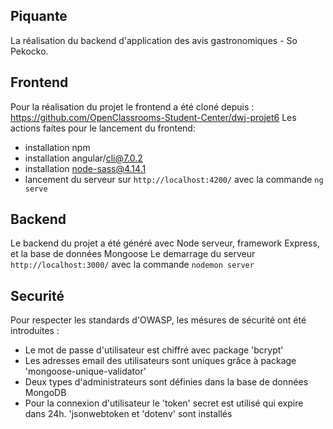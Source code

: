 ## Piquante

La réalisation du backend d'application des avis gastronomiques - So Pekocko.

## Frontend
Pour la réalisation du projet le frontend a été cloné depuis : https://github.com/OpenClassrooms-Student-Center/dwj-projet6
Les actions faites pour le lancement du frontend:
- installation npm
- installation angular/cli@7.0.2
- installation node-sass@4.14.1
- lancement du serveur sur `http://localhost:4200/` avec la commande `ng serve`


## Backend
Le backend du projet a été généré avec Node serveur, framework Express, et la base de données Mongoose
Le demarrage du serveur `http://localhost:3000/` avec la commande `nodemon server`


## Securité
Pour respecter les standards d'OWASP, les mésures de sécurité ont été introduites :
- Le mot de passe d'utilisateur est chiffré avec package 'bcrypt'
- Les adresses email des utilisateurs sont uniques grâce à package 'mongoose-unique-validator'
- Deux types d'administrateurs sont définies dans la base de données MongoDB
- Pour la connexion d'utilisateur le 'token' secret est utilisé qui expire dans 24h. 'jsonwebtoken et 'dotenv' sont installés